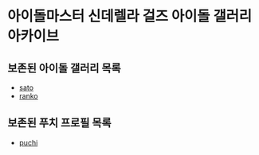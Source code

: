 # 아이돌마스터 신데렐라 걸즈 아이돌 갤러리 아카이브

## 보존된 아이돌 갤러리 목록
* [sato](idols/sato)
* [ranko](idols/ranko)

## 보존된 푸치 프로필 목록
* [puchi](etc/puchi/puchi)
